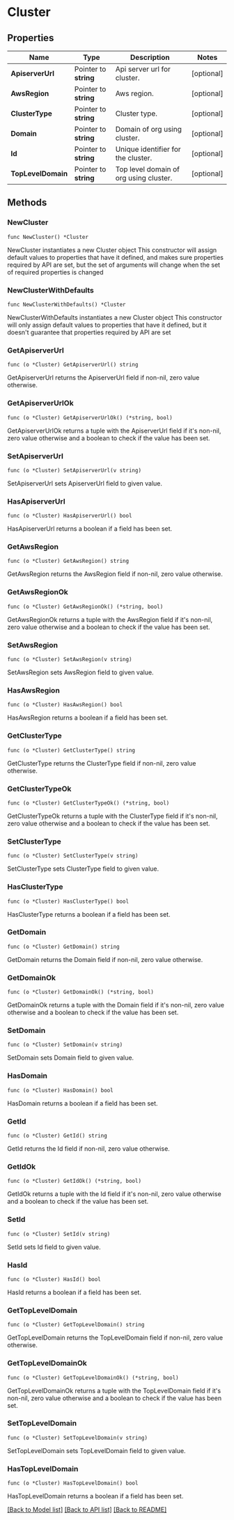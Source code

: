 # Cluster

## Properties

Name | Type | Description | Notes
------------ | ------------- | ------------- | -------------
**ApiserverUrl** | Pointer to **string** | Api server url for cluster. | [optional] 
**AwsRegion** | Pointer to **string** | Aws region. | [optional] 
**ClusterType** | Pointer to **string** | Cluster type. | [optional] 
**Domain** | Pointer to **string** | Domain of org using cluster. | [optional] 
**Id** | Pointer to **string** | Unique identifier for the cluster. | [optional] 
**TopLevelDomain** | Pointer to **string** | Top level domain of org using cluster. | [optional] 

## Methods

### NewCluster

`func NewCluster() *Cluster`

NewCluster instantiates a new Cluster object
This constructor will assign default values to properties that have it defined,
and makes sure properties required by API are set, but the set of arguments
will change when the set of required properties is changed

### NewClusterWithDefaults

`func NewClusterWithDefaults() *Cluster`

NewClusterWithDefaults instantiates a new Cluster object
This constructor will only assign default values to properties that have it defined,
but it doesn't guarantee that properties required by API are set

### GetApiserverUrl

`func (o *Cluster) GetApiserverUrl() string`

GetApiserverUrl returns the ApiserverUrl field if non-nil, zero value otherwise.

### GetApiserverUrlOk

`func (o *Cluster) GetApiserverUrlOk() (*string, bool)`

GetApiserverUrlOk returns a tuple with the ApiserverUrl field if it's non-nil, zero value otherwise
and a boolean to check if the value has been set.

### SetApiserverUrl

`func (o *Cluster) SetApiserverUrl(v string)`

SetApiserverUrl sets ApiserverUrl field to given value.

### HasApiserverUrl

`func (o *Cluster) HasApiserverUrl() bool`

HasApiserverUrl returns a boolean if a field has been set.

### GetAwsRegion

`func (o *Cluster) GetAwsRegion() string`

GetAwsRegion returns the AwsRegion field if non-nil, zero value otherwise.

### GetAwsRegionOk

`func (o *Cluster) GetAwsRegionOk() (*string, bool)`

GetAwsRegionOk returns a tuple with the AwsRegion field if it's non-nil, zero value otherwise
and a boolean to check if the value has been set.

### SetAwsRegion

`func (o *Cluster) SetAwsRegion(v string)`

SetAwsRegion sets AwsRegion field to given value.

### HasAwsRegion

`func (o *Cluster) HasAwsRegion() bool`

HasAwsRegion returns a boolean if a field has been set.

### GetClusterType

`func (o *Cluster) GetClusterType() string`

GetClusterType returns the ClusterType field if non-nil, zero value otherwise.

### GetClusterTypeOk

`func (o *Cluster) GetClusterTypeOk() (*string, bool)`

GetClusterTypeOk returns a tuple with the ClusterType field if it's non-nil, zero value otherwise
and a boolean to check if the value has been set.

### SetClusterType

`func (o *Cluster) SetClusterType(v string)`

SetClusterType sets ClusterType field to given value.

### HasClusterType

`func (o *Cluster) HasClusterType() bool`

HasClusterType returns a boolean if a field has been set.

### GetDomain

`func (o *Cluster) GetDomain() string`

GetDomain returns the Domain field if non-nil, zero value otherwise.

### GetDomainOk

`func (o *Cluster) GetDomainOk() (*string, bool)`

GetDomainOk returns a tuple with the Domain field if it's non-nil, zero value otherwise
and a boolean to check if the value has been set.

### SetDomain

`func (o *Cluster) SetDomain(v string)`

SetDomain sets Domain field to given value.

### HasDomain

`func (o *Cluster) HasDomain() bool`

HasDomain returns a boolean if a field has been set.

### GetId

`func (o *Cluster) GetId() string`

GetId returns the Id field if non-nil, zero value otherwise.

### GetIdOk

`func (o *Cluster) GetIdOk() (*string, bool)`

GetIdOk returns a tuple with the Id field if it's non-nil, zero value otherwise
and a boolean to check if the value has been set.

### SetId

`func (o *Cluster) SetId(v string)`

SetId sets Id field to given value.

### HasId

`func (o *Cluster) HasId() bool`

HasId returns a boolean if a field has been set.

### GetTopLevelDomain

`func (o *Cluster) GetTopLevelDomain() string`

GetTopLevelDomain returns the TopLevelDomain field if non-nil, zero value otherwise.

### GetTopLevelDomainOk

`func (o *Cluster) GetTopLevelDomainOk() (*string, bool)`

GetTopLevelDomainOk returns a tuple with the TopLevelDomain field if it's non-nil, zero value otherwise
and a boolean to check if the value has been set.

### SetTopLevelDomain

`func (o *Cluster) SetTopLevelDomain(v string)`

SetTopLevelDomain sets TopLevelDomain field to given value.

### HasTopLevelDomain

`func (o *Cluster) HasTopLevelDomain() bool`

HasTopLevelDomain returns a boolean if a field has been set.


[[Back to Model list]](../README.md#documentation-for-models) [[Back to API list]](../README.md#documentation-for-api-endpoints) [[Back to README]](../README.md)


